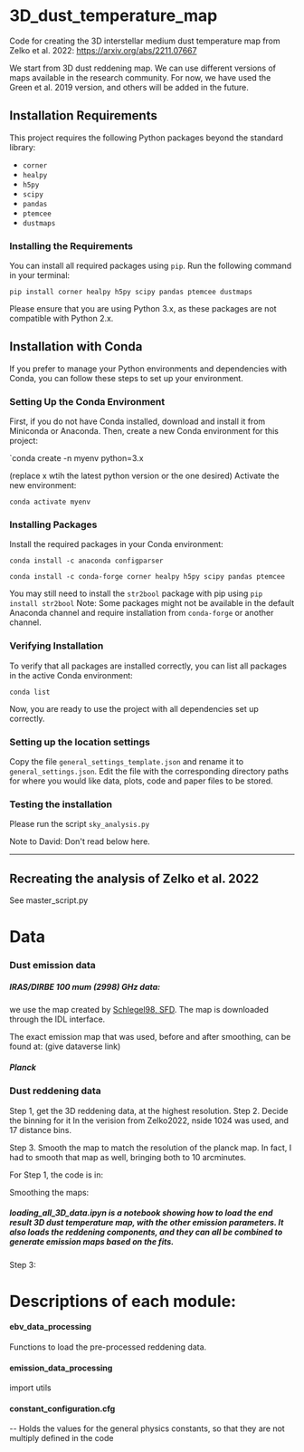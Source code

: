 # 3D_dust_temperature_map

Code for creating the 3D  interstellar medium dust temperature map from Zelko et al. 2022: https://arxiv.org/abs/2211.07667


We start from 3D dust reddening map. We can use different versions of maps available in the research community. For now, we have used the Green et al. 2019 version, and others will be added in the future.


## Installation Requirements

This project requires the following Python packages beyond the standard library:

- `corner`
- `healpy`
- `h5py`
- `scipy`
- `pandas`
- `ptemcee`
- `dustmaps`

### Installing the Requirements

You can install all required packages using `pip`. Run the following command in your terminal:

`pip install corner healpy h5py scipy pandas ptemcee dustmaps`

Please ensure that you are using Python 3.x, as these packages are not compatible with Python 2.x.

## Installation with Conda

If you prefer to manage your Python environments and dependencies with Conda, you can follow these steps to set up your environment.

### Setting Up the Conda Environment

First, if you do not have Conda installed, download and install it from Miniconda or Anaconda. Then, create a new Conda environment for this project:


`conda create -n myenv python=3.x

(replace x wtih the latest python version or the one desired)
Activate the new environment:

`conda activate myenv`

### Installing Packages

Install the required packages in your Conda environment:

`conda install -c anaconda configparser` 

`conda install -c conda-forge corner healpy h5py scipy pandas ptemcee`

You may still need to install the `str2bool` package with pip using
`pip install str2bool`
Note: Some packages might not be available in the default Anaconda channel and require installation from `conda-forge` or another channel.

### Verifying Installation

To verify that all packages are installed correctly, you can list all packages in the active Conda environment:

`conda list`

Now, you are ready to use the project with all dependencies set up correctly.

### Setting up the location settings
Copy the file `general_settings_template.json` and rename it to `general_settings.json`.
Edit the file with the corresponding directory paths for where you would like data, plots, code and paper files to be stored.


### Testing the installation

Please run the script 
`sky_analysis.py`


Note to David:
Don't read below here.

-------------------------------

## Recreating the analysis of Zelko et al. 2022


See master_script.py



# Data

### Dust emission data
##### IRAS/DIRBE 100 mum (2998) GHz data:

we use the map created by [Schlegel98, SFD](https://ui.adsabs.harvard.edu/abs/1998ApJ...500..525S/abstract). The map is downloaded through the IDL interface.

The exact emission map that was used, before and after smoothing, can be found at:
(give dataverse link)


##### Planck

### Dust reddening data


Step 1, get the 3D reddening data, at the highest resolution.
Step 2. Decide the binning for it
In the verision from Zelko2022, nside 1024 was used, and 17 distance bins.

Step 3.
Smooth the map to match the resolution of the planck map. In fact, I had to smooth that map as well, bringing both to 10 arcminutes.


For Step 1, the code is in:

Smoothing the maps:



##### loading_all_3D_data.ipyn is a notebook showing how to load the end result 3D dust temperature map, with the other emission parameters. It also loads the reddening components, and they can all be combined to generate emission maps based on the fits.


Step 3: 


# Descriptions of each module:


#### ebv_data_processing
Functions to load the pre-processed reddening data. 


#### emission_data_processing
import utils


#### constant_configuration.cfg 
-- Holds the values for the general physics constants, so that they are not multiply defined in the code
